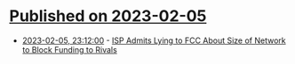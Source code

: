 # [Published on 2023-02-05](index.md)

* [2023-02-05, 23:12:00](https://soylentnews.org/article.pl?sid=23/02/03/1355235&from=rss) - [ISP Admits Lying to FCC About Size of Network to Block Funding to Rivals](https://soylentnews.org/article.pl?sid=23/02/03/1355235&from=rss)
